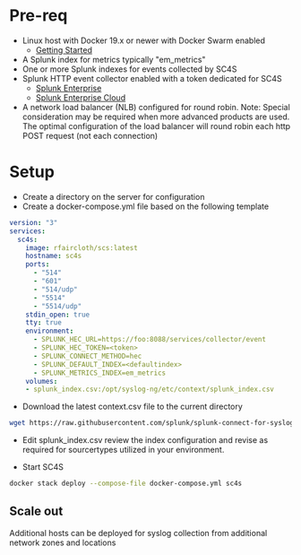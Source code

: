 
# Pre-req

* Linux host with Docker 19.x or newer with Docker Swarm enabled
    * [Getting Started](https://docs.docker.com/get-started/)
* A Splunk index for metrics typically "em_metrics"
* One or more Splunk indexes for events collected by SC4S
* Splunk HTTP event collector enabled with a token dedicated for SC4S
    * [Splunk Enterprise](http://dev.splunk.com/view/event-collector/SP-CAAAE6Q)
    * [Splunk Enterprise Cloud](http://docs.splunk.com/Documentation/Splunk/7.3.1/Data/UsetheHTTPEventCollector#Configure_HTTP_Event_Collector_on_managed_Splunk_Cloud)
* A network load balancer (NLB) configured for round robin. Note: Special consideration may be required when more advanced products are used. The optimal configuration of the load balancer will round robin each http POST request (not each connection)

# Setup

* Create a directory on the server for configuration
* Create a docker-compose.yml file based on the following template

```yaml
version: "3"
services:
  sc4s:
    image: rfaircloth/scs:latest
    hostname: sc4s
    ports:
      - "514"
      - "601"
      - "514/udp"
      - "5514"
      - "5514/udp"
    stdin_open: true
    tty: true
    environment:
      - SPLUNK_HEC_URL=https://foo:8088/services/collector/event
      - SPLUNK_HEC_TOKEN=<token>
      - SPLUNK_CONNECT_METHOD=hec
      - SPLUNK_DEFAULT_INDEX=<defaultindex>
      - SPLUNK_METRICS_INDEX=em_metrics
    volumes:
    - splunk_index.csv:/opt/syslog-ng/etc/context/splunk_index.csv
```

* Download the latest context.csv file to the current directory
```bash
wget https://raw.githubusercontent.com/splunk/splunk-connect-for-syslog/master/package/etc/context/splunk_index.csv
```

* Edit splunk_index.csv review the index configuration and revise as required for sourcertypes utilized in your environment.

* Start SC4S

```bash
docker stack deploy --compose-file docker-compose.yml sc4s
```


## Scale out

Additional hosts can be deployed for syslog collection from additional network zones and locations
